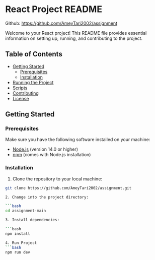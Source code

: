 # React Project README
Github: https://github.com/AmeyTari2002/assignment


Welcome to your React project! This README file provides essential information on setting up, running, and contributing to the project.

## Table of Contents
- [Getting Started](#getting-started)
  - [Prerequisites](#prerequisites)
  - [Installation](#installation)
- [Running the Project](#running-the-project)
- [Scripts](#scripts)
- [Contributing](#contributing)
- [License](#license)

## Getting Started

### Prerequisites

Make sure you have the following software installed on your machine:

- [Node.js](https://nodejs.org/) (version 14.0 or higher)
- [npm](https://www.npmjs.com/) (comes with Node.js installation)

### Installation

1. Clone the repository to your local machine:

```bash
git clone https://github.com/AmeyTari2002/assignment.git

2. Change into the project directory:

```bash
cd assignment-main

3. Install dependencies:

```bash
npm install

4. Run Project
```bash
npm run dev



